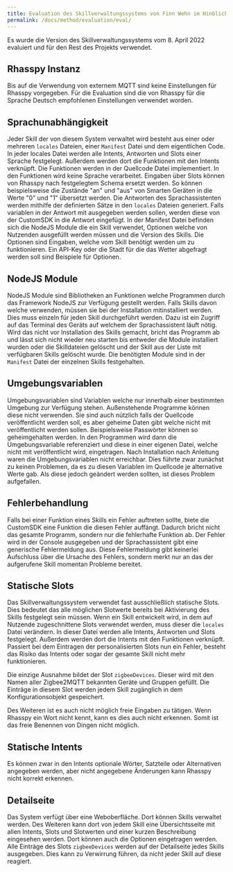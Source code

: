 ```yaml
---
title: Evaluation des Skillverwaltungssystems von Finn Wehn im Hinblick auf die Umsetzung der ermittelten Anforderungen
permalink: /docs/method/evaluation/eval/
---
```


Es wurde die Version des Skillverwaltungssystems vom 8. April 2022 evaluiert und für den Rest des Projekts verwendet. <br>

## Rhasspy Instanz

Bis auf die Verwendung von externem MQTT sind keine Einstellungen für Rhasspy vorgegeben. Für die Evaluation sind die von Rhasspy für die Sprache Deutsch empfohlenen Einstellungen verwendet worden.

## Sprachunabhängigkeit

Jeder Skill der von diesem System verwaltet wird besteht aus einer oder mehreren `locales` Dateien, einer `Manifest` Datei und dem eigentlichen Code. In jeder locales Datei werden alle Intents, Antworten und Slots einer Sprache festgelegt. Außerdem werden dort die Funktionen mit den Intents verknüpft. Die Funktionen werden in der Quellcode Datei implementiert. In den Funktionen wird keine Sprache verarbeitet. Eingaben über Slots können von Rhasspy nach festgelegtem Schema ersetzt werden. So können beispielsweise die Zustände "an" und "aus" von Smarten Geräten in die Werte "0" und "1" übersetzt werden. Die Antworten des Sprachassistenten werden mithilfe der definierten Sätze in den `locales` Dateien generiert. Falls variablen in der Antwort mit ausgegeben werden sollen, werden diese von der CustomSDK in die Antwort eingefügt. In der Manifest Datei befinden sich die NodeJS Module die ein Skill verwendet, Optionen welche von Nutzenden ausgefüllt werden müssen und die Version des Skills. Die Optionen sind Eingaben, welche vom Skill benötigt werden um zu funktionieren. Ein API-Key oder die Stadt für die das Wetter abgefragt werden soll sind Beispiele für Optionen.

## NodeJS Module

NodeJS Module sind Bibliotheken an Funktionen welche Programmen durch das Framework NodeJS zur Verfügung gestellt werden. Falls Skills davon welche verwenden, müssen sie bei der Installation mitinstalliert werden. Dies muss einzeln für jeden Skill durchgeführt werden. Dazu ist ein Zugriff auf das Terminal des Geräts auf welchem der Sprachassistent läuft nötig. Wird das nicht vor Installation des Skills gemacht, bricht das Programm ab und lässt sich nicht wieder neu starten bis entweder die Module installiert wurden oder die Skilldateien gelöscht und der Skill aus der Liste mit verfügbaren Skills gelöscht wurde. Die benötigten Module sind in der `Manifest` Datei der einzelnen Skills festgehalten.

## Umgebungsvariablen

Umgebungsvariablen sind Variablen welche nur innerhalb einer bestimmten Umgebung zur Verfügung stehen. Außenstehende Programme können diese nicht verwenden. Sie sind auch nützlich falls der Quellcode veröffentlicht werden soll, es aber geheime Daten gibt welche nicht mit veröffentlicht werden sollen. Beispielsweise Passwörter können so geheimgehalten werden. In den Programmen wird dann die Umgebungsvariable referenziert und diese in einer eigenen Datei, welche nicht mit veröffentlicht wird, eingetragen. Nach Installation nach Anleitung waren die Umgebungsvariablen nicht erreichbar. Dies führte zwar zunächst zu keinen Problemen, da es zu diesen Variablen im Quellcode je alternative Werte gab. Als diese jedoch geändert werden sollten, ist dieses Problem aufgefallen. 

## Fehlerbehandlung

Falls bei einer Funktion eines Skills ein Fehler auftreten sollte, biete die CustomSDK eine Funktion die diesen Fehler auffängt. Dadurch bricht nicht das gesamte Programm, sondern nur die fehlerhafte Funktion ab. Der Fehler wird in der Console ausgegeben und der Sprachassistent gibt eine generische Fehlermeldung aus. Diese Fehlermeldung gibt keinerlei Aufschluss über die Ursache des Fehlers, sondern merkt nur an das der aufgerufene Skill momentan Probleme bereitet. 

## Statische Slots

Das Skillverwaltungssystem verwendet fast ausschließlich statische Slots. Dies bedeutet das alle möglichen Slotwerte bereits bei Aktivierung des Skills festgelegt sein müssen. Wenn ein Skill entwickelt wird, in dem auf Nutzende zugeschnittene Slots verwendet werden, muss dieser die `locales` Datei verändern. In dieser Datei werden alle Intents, Antworten und Slots festgelegt. Außerdem werden dort die Intents mit den Funktionen verknüpft. Passiert bei dem Eintragen der personalisierten Slots nun ein Fehler, besteht das Risiko das Intents oder sogar der gesamte Skill nicht mehr funktionieren. <br>

Die einzige Ausnahme bildet der Slot `zigbeeDevices`. Dieser wird mit den Namen aller Zigbee2MQTT bekannten Geräte und Gruppen gefüllt. Die Einträge in diesem Slot werden jedem Skill zugänglich in dem Konfigurationsobjekt gespeichert. <br>

Des Weiteren ist es auch nicht möglich freie Eingaben zu tätigen. Wenn Rhasspy ein Wort nicht kennt, kann es dies auch nicht erkennen. Somit ist das freie Benennen von Dingen nicht möglich. 

## Statische Intents

Es können zwar in den Intents optionale Wörter, Satzteile oder Alternativen angegeben werden, aber nicht angegebene Änderungen kann Rhasspy nicht korrekt erkennen.

## Detailseite

Das System verfügt über eine Weboberfläche. Dort können Skills verwaltet werden. Des Weiteren kann dort von jedem Skill eine Übersichtsseite mit allen Intents, Slots und Slotwerten und einer kurzen Beschreibung eingesehen werden. Dort können auch die Optionen eingetragen werden.
Alle Einträge des Slots `zigbeeDevices` werden auf der Detailseite jedes Skills ausgegeben. Dies kann zu Verwirrung führen, da nicht jeder Skill auf diese reagiert. 

